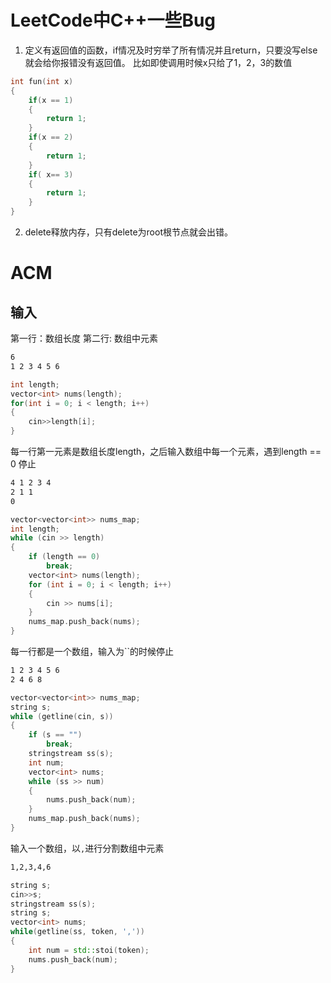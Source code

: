 # LeetCode中C++一些Bug
1. 定义有返回值的函数，if情况及时穷举了所有情况并且return，只要没写else就会给你报错没有返回值。
比如即使调用时候x只给了1，2，3的数值
```c++
int fun(int x)
{
    if(x == 1)
    {
        return 1;
    }
    if(x == 2)
    {
        return 1;
    }
    if( x== 3)
    {
        return 1;
    }
}
```
2. delete释放内存，只有delete为root根节点就会出错。



# ACM
## 输入
第一行：数组长度 第二行: 数组中元素 
```bash
6
1 2 3 4 5 6
```
```c++
int length;
vector<int> nums(length);
for(int i = 0; i < length; i++)
{
    cin>>length[i];
}
```

每一行第一元素是数组长度length，之后输入数组中每一个元素，遇到length == 0 停止
```bash
4 1 2 3 4
2 1 1
0 
```

```c++
vector<vector<int>> nums_map;
int length;
while (cin >> length)
{
    if (length == 0)
        break;
    vector<int> nums(length);
    for (int i = 0; i < length; i++)
    {
        cin >> nums[i];
    }
    nums_map.push_back(nums);
}
```

每一行都是一个数组，输入为``的时候停止
```bash
1 2 3 4 5 6
2 4 6 8
```
```cpp
vector<vector<int>> nums_map;
string s;
while (getline(cin, s))
{
    if (s == "")
        break;
    stringstream ss(s);
    int num;
    vector<int> nums;
    while (ss >> num)
    {
        nums.push_back(num);
    }
    nums_map.push_back(nums);
}
```

输入一个数组，以`,`进行分割数组中元素
```bash
1,2,3,4,6
```
```c++
string s;
cin>>s;
stringstream ss(s);
string s;
vector<int> nums;
while(getline(ss, token, ','))
{
    int num = std::stoi(token);
    nums.push_back(num);
}
```
